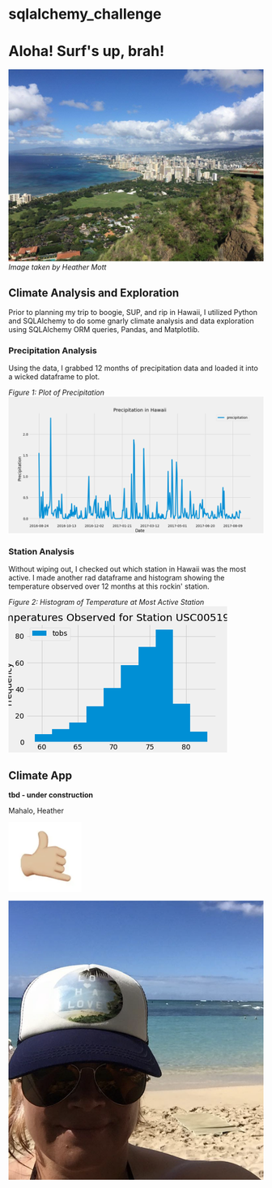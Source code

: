 # sqlalchemy_challenge

# Aloha! Surf's up, brah!

![diamond](Images/diamond_head.png)
*Image taken by Heather Mott*

## Climate Analysis and Exploration

Prior to planning my trip to boogie, SUP, and rip in Hawaii, I utilized Python and SQLAlchemy to do some gnarly climate analysis and data exploration using SQLAlchemy ORM queries, Pandas, and Matplotlib.

### Precipitation Analysis

Using the data, I grabbed 12 months of precipitation data and loaded it into a wicked dataframe to plot.

*Figure 1: Plot of Precipitation*
![precip](Images/hawaii_precip_twelve_months.png)

### Station Analysis

Without wiping out, I checked out which station in Hawaii was the most active.  I made another rad dataframe and histogram showing the temperature observed over 12 months at this rockin' station.

*Figure 2: Histogram of Temperature at Most Active Station*
![temp](Images/temp_active_station.png)

## Climate App

**tbd - under construction**


Mahalo, Heather

![shaka](Images/shaka.png)

![aloha](Images/Aloha.png)

